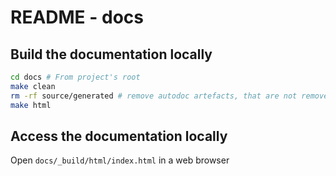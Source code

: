 # README - docs

## Build the documentation locally

```bash
cd docs # From project's root
make clean
rm -rf source/generated # remove autodoc artefacts, that are not removed by `make clean`
make html
```

## Access the documentation locally

Open `docs/_build/html/index.html` in a web browser
